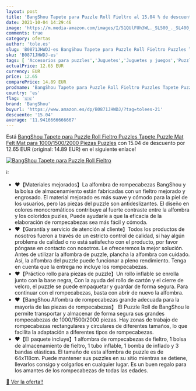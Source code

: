 ```yaml
---
layout: post
title: 'BangShou Tapete para Puzzle Roll Fieltro al 15.04 % de descuento'
date: 2021-10-04 14:29:46
image: 'https://m.media-amazon.com/images/I/51QUlFUh3WL._SL500_._SL400_.jpg'
comments: true
category: ofertas
author: 'tole.es'
slug: 'B0871JHWDJ-es BangShou Tapete para Puzzle Roll Fieltro Puzzles Tapete...'
sku: 'B0871JHWDJ-es'
tags: [ 'Accesorios para puzzles','Juguetes','Juguetes y juegos','Puzzles y rompecabezas','bangshou','puzzle','puzzles', ]
actualPrice: 12.65 EUR
currency: EUR
price: 12.65
comparePrice: 14.89 EUR
prodname: 'BangShou Tapete para Puzzle Roll Fieltro Puzzles Tapete Puzzle Mat Felt Mat para 1000/1500/2000 Piezas Puzzles'
country: 'es'
flag: '🇪🇸'
brand: 'BangShou'
buyurl: 'https://www.amazon.es/dp/B0871JHWDJ/?tag=tolees-21'
descuento: '15.04'
average: '11.9416666666667'
---
```


Está [BangShou Tapete para Puzzle Roll Fieltro Puzzles Tapete Puzzle Mat Felt Mat para 1000/1500/2000 Piezas Puzzles](https://www.amazon.es/dp/B0871JHWDJ/?tag=tolees-21) con 15.04 de descuento por 12.65 EUR (original: 14.89 EUR) en el siguiente enlace!

[![BangShou Tapete para Puzzle Roll Fieltro](https://m.media-amazon.com/images/I/51QUlFUh3WL._SL500_._SL400_.jpg)](https://www.amazon.es/dp/B0871JHWDJ/?tag=tolees-21)

ℹ️:

- ♥【Materiales mejorados】La alfombra de rompecabezas BangShou y la bolsa de almacenamiento están fabricadas con un fieltro mejorado y engrosado. El material mejorado es más suave y cómodo para la piel de los usuarios, pero las piezas del puzzle son antideslizantes. El diseño en colores monocromáticos contribuye al fuerte contraste entre la alfombra y los coloridos puzles, Puede ayudarle a que la eficacia de la elaboración de rompecabezas sea más fácil y cómoda.
- ♥【Garantía y servicio de atención al cliente】Todos los productos de nosotros fueron a través de un estricto control de calidad, si hay algún problema de calidad o no está satisfecho con el producto, por favor póngase en contacto con nosotros. Le ofreceremos la mejor solución. Antes de utilizar la alfombra de puzzle, plancha la alfombra con cuidado. Así, la alfombra del puzzle puede funcionar a pleno rendimiento. Tenga en cuenta que la entrega no incluye los rompecabezas.
- ♥【Práctico rollo para piezas de puzzle】Un rollo inflable se enrolla junto con la base negra, Con la ayuda del rollo de cartón y el cierre de velcro, el puzzle se puede empaquetar y guardar de forma segura. Para continuar con el rompecabezas, basta con abrir de nuevo la alfombra.
- ♥【BangShou Alfombra de rompecabezas grande adecuada para la mayoría de las piezas de rompecabezas】 El Puzzle Roll de BangShou le permite transportar y almacenar de forma segura sus grandes rompecabezas de 1000/1500/2000 piezas. Hay zonas de trabajo de rompecabezas rectangulares y circulares de diferentes tamaños, lo que facilita la adaptación a diferentes tipos de rompecabezas.
- ♥【El paquete incluye】1 alfombra de rompecabezas de fieltro, 1 bolsa de almacenamiento de fieltro, 1 tubo inflable, 1 bomba de inflado y 3 bandas elásticas. El tamaño de esta alfombra de puzzle es de 64x118cm. Puede mantener sus puzzles en su sitio mientras se detiene, llevarlos consigo y colgarlos en cualquier lugar. Es un buen regalo para los amantes de los rompecabezas de todas las edades.

[🛒 Ver la oferta!!](https://www.amazon.es/dp/B0871JHWDJ/?tag=tolees-21)
